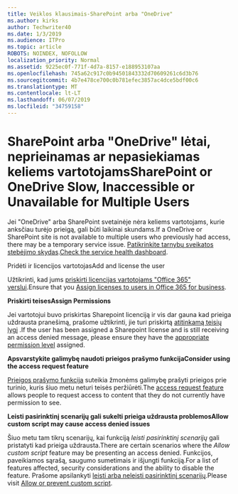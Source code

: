```yaml
---
title: Veiklos klausimais-SharePoint arba "OneDrive"
ms.author: kirks
author: Techwriter40
ms.date: 1/3/2019
ms.audience: ITPro
ms.topic: article
ROBOTS: NOINDEX, NOFOLLOW
localization_priority: Normal
ms.assetid: 9225ec0f-771f-4d7a-8157-e188953107aa
ms.openlocfilehash: 745a62c917c0b94501843332d70609261c6d3b76
ms.sourcegitcommit: 4b7e478ce700c0b781efec3857ac4dce5bdf00c6
ms.translationtype: MT
ms.contentlocale: lt-LT
ms.lasthandoff: 06/07/2019
ms.locfileid: "34759158"
---
```

# <a name="sharepoint-or-onedrive-slow-inaccessible-or-unavailable-for-multiple-users"></a><span data-ttu-id="c5973-102">SharePoint arba "OneDrive" lėtai, neprieinamas ar nepasiekiamas keliems vartotojams</span><span class="sxs-lookup"><span data-stu-id="c5973-102">SharePoint or OneDrive Slow, Inaccessible or Unavailable for Multiple Users</span></span>

<span data-ttu-id="c5973-103">Jei "OneDrive" arba SharePoint svetainėje nėra keliems vartotojams, kurie anksčiau turėjo prieigą, gali būti laikinai skundams.</span><span class="sxs-lookup"><span data-stu-id="c5973-103">If a OneDrive or SharePoint site is not available to multiple users who previously had access, there may be a temporary service issue.</span></span> <span data-ttu-id="c5973-104">[Patikrinkite tarnybų sveikatos stebėjimo skydas](https://portal.office.com/adminportal/home#/servicehealth).</span><span class="sxs-lookup"><span data-stu-id="c5973-104">[Check the service health dashboard](https://portal.office.com/adminportal/home#/servicehealth).</span></span>

<span data-ttu-id="c5973-105">Pridėti ir licencijos vartotojas</span><span class="sxs-lookup"><span data-stu-id="c5973-105">Add and license the user</span></span>

<span data-ttu-id="c5973-106">Užtikrinti, kad jums [priskirti licencijas vartotojams "Office 365" verslui](https://docs.microsoft.com/office365/admin/subscriptions-and-billing/assign-licenses-to-users?view=o365-worldwide&amp;tabs=One).</span><span class="sxs-lookup"><span data-stu-id="c5973-106">Ensure that you [Assign licenses to users in Office 365 for business](https://docs.microsoft.com/office365/admin/subscriptions-and-billing/assign-licenses-to-users?view=o365-worldwide&amp;tabs=One).</span></span>


<span data-ttu-id="c5973-107">**Priskirti teises**</span><span class="sxs-lookup"><span data-stu-id="c5973-107">**Assign Permissions**</span></span>

<span data-ttu-id="c5973-108">Jei vartotojui buvo priskirtas Sharepoint licenciją ir vis dar gauna kad prieiga uždrausta pranešimą, prašome užtikrinti, jie turi priskirtą [atitinkamą teisių lygį](https://docs.microsoft.com/sharepoint/understanding-permission-levels) .</span><span class="sxs-lookup"><span data-stu-id="c5973-108">If the user has been assigned a Sharepoint license and is still receiving an access denied message, please ensure they have the [appropriate permission level](https://docs.microsoft.com/sharepoint/understanding-permission-levels) assigned.</span></span>

<span data-ttu-id="c5973-109">**Apsvarstykite galimybę naudoti prieigos prašymo funkcija**</span><span class="sxs-lookup"><span data-stu-id="c5973-109">**Consider using the access request feature**</span></span>

<span data-ttu-id="c5973-110">[Prieigos prašymo funkcija](https://support.office.com/article/Set-up-and-manage-access-requests-94B26E0B-2822-49D4-929A-8455698654B3) suteikia žmonėms galimybę prašyti prieigos prie turinio, kuris šiuo metu neturi teisės peržiūrėti.</span><span class="sxs-lookup"><span data-stu-id="c5973-110">The [access request feature](https://support.office.com/article/Set-up-and-manage-access-requests-94B26E0B-2822-49D4-929A-8455698654B3) allows people to request access to content that they do not currently have permission to see.</span></span>

<span data-ttu-id="c5973-111">**Leisti pasirinktinį scenarijų gali sukelti prieiga uždrausta problemos**</span><span class="sxs-lookup"><span data-stu-id="c5973-111">**Allow custom script may cause access denied issues**</span></span>

<span data-ttu-id="c5973-112">Šiuo metu tam tikrų scenarijų, kai funkciją *leisti pasirinktinį scenarijų* gali pristatyti kad prieiga uždrausta.</span><span class="sxs-lookup"><span data-stu-id="c5973-112">There are certain scenarios where the *Allow custom script* feature may be presenting an access denied.</span></span> <span data-ttu-id="c5973-113">Funkcijos, paveikiamos sąrašą, saugumo sumetimais ir išjungti funkciją.</span><span class="sxs-lookup"><span data-stu-id="c5973-113">For a list of features affected, security considerations and the ability to disable the feature.</span></span> <span data-ttu-id="c5973-114">Prašome apsilankyti [leisti arba neleisti pasirinktinį scenarijų](https://docs.microsoft.com/sharepoint/allow-or-prevent-custom-script).</span><span class="sxs-lookup"><span data-stu-id="c5973-114">Please visit [Allow or prevent custom script](https://docs.microsoft.com/sharepoint/allow-or-prevent-custom-script).</span></span>

